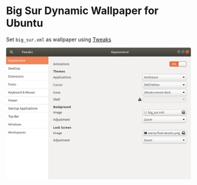 # Big Sur Dynamic Wallpaper for Ubuntu

Set `big_sur.xml` as wallpaper using [Tweaks](https://wiki.gnome.org/action/show/Apps/Tweaks?action=show&redirect=Apps%2FGnomeTweakTool)

![](Screenshot.png)
